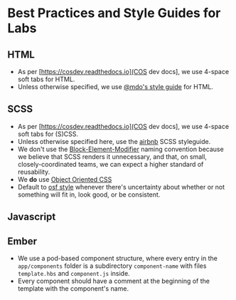 # Best Practices and Style Guides for Labs

## HTML
* As per [https://cosdev.readthedocs.io](COS dev docs], we use 4-space soft tabs for HTML.
* Unless otherwise specified, we use [@mdo's style guide](http://codeguide.co/#html) for HTML.

## SCSS
* As per [https://cosdev.readthedocs.io](COS dev docs], we use 4-space soft tabs for (S)CSS.
* Unless otherwise specified here, use the [airbnb](https://github.com/airbnb/css) SCSS styleguide.
* We don't use the [Block-Element-Modifier](https://csswizardry.com/2013/01/mindbemding-getting-your-head-round-bem-syntax/) naming convention because we believe that SCSS renders it unnecessary, and that, on small, closely-coordinated teams, we can expect a higher standard of reusability.
* We **do** use [Object Oriented CSS](https://github.com/stubbornella/oocss/wiki)
* Default to [osf style](https://centerforopenscience.github.io/osf-style/) whenever there's uncertainty about whether or not something will fit in, look good, or be consistent.

## Javascript

## Ember
* We use a pod-based component structure, where every entry in the `app/components` folder is a subdirectory `component-name` with files `template.hbs` and `component.js` inside.
* Every component should have a comment at the beginning of the template with the component's name.

